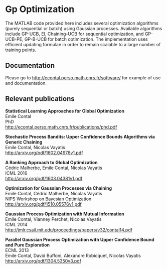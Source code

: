 # Gp Optimization

The MATLAB code provided here includes several optimization algorithms (purely sequential or batch) using Gaussian processes. Available algorithms include GP-UCB, EI, Chaining-UCB for sequential optimization, and GP-UCB-PE, GP-B-UCB for batch optimization. The implementation uses efficient updating formulae in order to remain scalable to a large number of training points.

## Documentation

Please go to http://econtal.perso.math.cnrs.fr/software/ for example of use and documentation.

## Relevant publications

**Statistical Learning Approaches for Global Optimization**  
Emile Contal  
PhD  
http://econtal.perso.math.cnrs.fr/publications/phd.pdf  


**Stochastic Process Bandits: Upper Confidence Bounds Algorithms via Generic Chaining**  
Emile Contal, Nicolas Vayatis  
http://arxiv.org/pdf/1602.04976v1.pdf  


**A Ranking Approach to Global Optimization**  
Cédric Malherbe, Emile Contal, Nicolas Vayatis  
ICML 2016  
http://arxiv.org/pdf/1603.04381v1.pdf  


**Optimization for Gaussian Processes via Chaining**  
Emile Contal, Cédric Malherbe, Nicolas Vayatis  
NIPS Workshop on Bayesian Optimization  
http://arxiv.org/pdf/1510.05576v1.pdf  


**Gaussian Process Optimization with Mutual Information**  
Emile Contal, Vianney Perchet, Nicolas Vayatis  
ICML 2014  
http://jmlr.csail.mit.edu/proceedings/papers/v32/contal14.pdf  


**Parallel Gaussian Process Optimization with Upper Confidence Bound and Pure Exploration**  
ECML 2013  
Emile Contal, David Buffoni, Alexandre Robicquet, Nicolas Vayatis  
http://arxiv.org/pdf/1304.5350v3.pdf  

